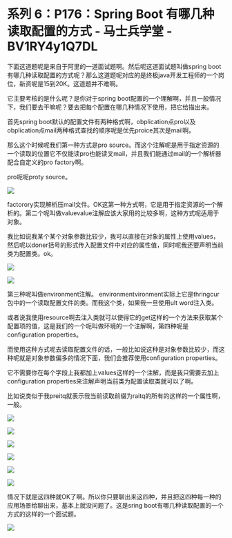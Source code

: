 # 系列 6：P176：Spring Boot 有哪几种读取配置的方式 - 马士兵学堂 - BV1RY4y1Q7DL

下面这道题呢是来自于阿里的一道面试题啊。然后呢这道面试题叫做spring boot有哪几种读取配置的方式呢？那么这道题呢对应的是终极java开发工程师的一个岗位，新资呢是15到20K。这道题并不难啊。

它主要考核的是什么呢？是你对于spring boot配置的一个理解啊，并且一般情况下，我们要去干嘛呢？要去把每个配置在哪几种情况下使用，把它给描出来。

首先spring boot默认的配置文件有两种格式啊，obplication点pro以及obplication点mail两种格式查找的顺序呢是优先proice其次是mail啊。

那么这个时候呢我们第一种方式是pro source。而这个注解呢是用于指定资源的一个读取的位置它不仅能读pro也能读叉mail，并且我们能通过mail的一个解析器配合自定义的pro factory啊。

pro呃呃proty source。

![](img/42213385d8edca43eccaf22cf32b0011_1.png)

factorory实现解析压mail文件。OK这第一种方式啊，它是用于指定资源的一个解析的。第二个呢叫做valuevalue注解应该大家用的比较多啊，这种方式呢适用于对象。

我比如说我某个某个对象参数比较少，我可以直接在对象的属性上使用values，然后呢以doner括号的形式传入配置文件中对应的属性值，同时呢我还要声明当前类为配置类。ok。



![](img/42213385d8edca43eccaf22cf32b0011_3.png)

![](img/42213385d8edca43eccaf22cf32b0011_4.png)

第三种呢叫做environment注解。 environmentvironment实际上它是thringcur包中的一个读取配置文件的类。而我这个类，如果我一旦使用ult word注入类。

或者说我使用resource啊去注入类就可以使得它的get这样的一个方法来获取某个配置项的值，这是我们的一个呃叫做环境的一个注解啊，第四种呢是configuration properties。

而使用这种方式呢去读取配置文件的话，一般比如说这种是对象参数比较少，而这种呢就是对象参数偏多的情况下面，我们会推荐使用configuration properties。

它不需要你在每个字段上我都加上values这样的一个注解，而是我只需要去加上configuration properties来注解声明当前类为配置读取类就可以了啊。

比如说类似于我preitq就表示我当前读取前缀为raitq的所有的这样的一个属性啊，一般。

![](img/42213385d8edca43eccaf22cf32b0011_6.png)

![](img/42213385d8edca43eccaf22cf32b0011_7.png)

![](img/42213385d8edca43eccaf22cf32b0011_8.png)

![](img/42213385d8edca43eccaf22cf32b0011_9.png)

![](img/42213385d8edca43eccaf22cf32b0011_10.png)

![](img/42213385d8edca43eccaf22cf32b0011_11.png)

情况下就是这四种就OK了啊。所以你只要聊出来这四种，并且把这四种每一种的应用场景给聊出来，基本上就没问题了。这是sring boot有哪几种读取配置的一个方式的这样的一个面试题。



![](img/42213385d8edca43eccaf22cf32b0011_13.png)